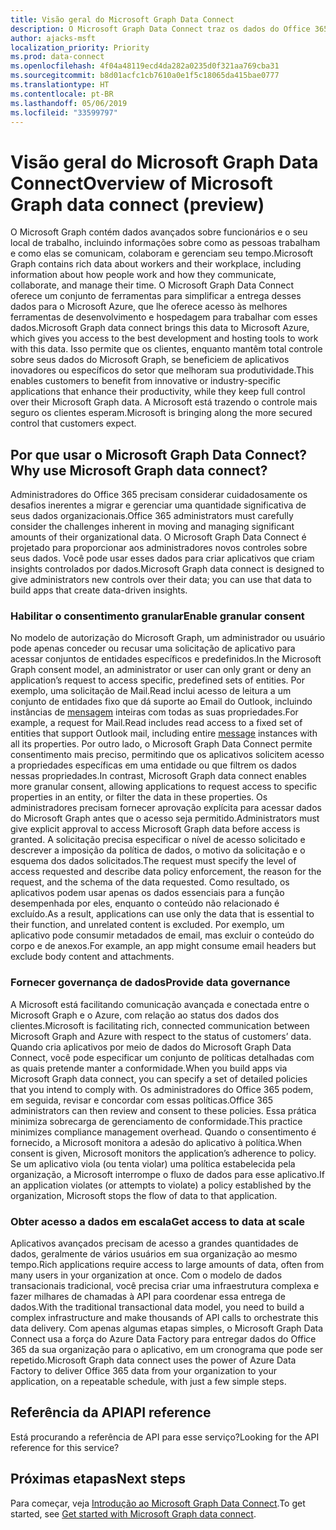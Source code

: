```yaml
---
title: Visão geral do Microsoft Graph Data Connect
description: O Microsoft Graph Data Connect traz os dados do Office 365 para o Microsoft Azure, que lhe oferece acesso às melhores ferramentas de desenvolvimento e hospedagem para trabalhar com esses dados.
author: ajacks-msft
localization_priority: Priority
ms.prod: data-connect
ms.openlocfilehash: 4f04a48119ecd4da282a0235d0f321aa769cba31
ms.sourcegitcommit: b8d01acfc1cb7610a0e1f5c18065da415bae0777
ms.translationtype: HT
ms.contentlocale: pt-BR
ms.lasthandoff: 05/06/2019
ms.locfileid: "33599797"
---
```

# <a name="overview-of-microsoft-graph-data-connect"></a><span data-ttu-id="5b628-103">Visão geral do Microsoft Graph Data Connect</span><span class="sxs-lookup"><span data-stu-id="5b628-103">Overview of Microsoft Graph data connect (preview)</span></span>
<span data-ttu-id="5b628-104">O Microsoft Graph contém dados avançados sobre funcionários e o seu local de trabalho, incluindo informações sobre como as pessoas trabalham e como elas se comunicam, colaboram e gerenciam seu tempo.</span><span class="sxs-lookup"><span data-stu-id="5b628-104">Microsoft Graph contains rich data about workers and their workplace, including information about how people work and how they communicate, collaborate, and manage their time.</span></span> <span data-ttu-id="5b628-105">O Microsoft Graph Data Connect oferece um conjunto de ferramentas para simplificar a entrega desses dados para o Microsoft Azure, que lhe oferece acesso às melhores ferramentas de desenvolvimento e hospedagem para trabalhar com esses dados.</span><span class="sxs-lookup"><span data-stu-id="5b628-105">Microsoft Graph data connect brings this data to Microsoft Azure, which gives you access to the best development and hosting tools to work with this data.</span></span> <span data-ttu-id="5b628-106">Isso permite que os clientes, enquanto mantêm total controle sobre seus dados do Microsoft Graph, se beneficiem de aplicativos inovadores ou específicos do setor que melhoram sua produtividade.</span><span class="sxs-lookup"><span data-stu-id="5b628-106">This enables customers to benefit from innovative or industry-specific applications that enhance their productivity, while they keep full control over their Microsoft Graph data.</span></span> <span data-ttu-id="5b628-107">A Microsoft está trazendo o controle mais seguro os clientes esperam.</span><span class="sxs-lookup"><span data-stu-id="5b628-107">Microsoft is bringing along the more secured control that customers expect.</span></span>

## <a name="why-use-microsoft-graph-data-connect"></a><span data-ttu-id="5b628-108">Por que usar o Microsoft Graph Data Connect?</span><span class="sxs-lookup"><span data-stu-id="5b628-108">Why use Microsoft Graph data connect?</span></span>
<span data-ttu-id="5b628-109">Administradores do Office 365 precisam considerar cuidadosamente os desafios inerentes a migrar e gerenciar uma quantidade significativa de seus dados organizacionais.</span><span class="sxs-lookup"><span data-stu-id="5b628-109">Office 365 administrators must carefully consider the challenges inherent in moving and managing significant amounts of their organizational data.</span></span> <span data-ttu-id="5b628-110">O Microsoft Graph Data Connect é projetado para proporcionar aos administradores novos controles sobre seus dados. Você pode usar esses dados para criar aplicativos que criam insights controlados por dados.</span><span class="sxs-lookup"><span data-stu-id="5b628-110">Microsoft Graph data connect is designed to give administrators new controls over their data; you can use that data to build apps that create data-driven insights.</span></span> 

### <a name="enable-granular-consent"></a><span data-ttu-id="5b628-111">Habilitar o consentimento granular</span><span class="sxs-lookup"><span data-stu-id="5b628-111">Enable granular consent</span></span>

<span data-ttu-id="5b628-112">No modelo de autorização do Microsoft Graph, um administrador ou usuário pode apenas conceder ou recusar uma solicitação de aplicativo para acessar conjuntos de entidades específicos e predefinidos.</span><span class="sxs-lookup"><span data-stu-id="5b628-112">In the Microsoft Graph consent model, an administrator or user can only grant or deny an application’s request to access specific, predefined sets of entities.</span></span> <span data-ttu-id="5b628-113">Por exemplo, uma solicitação de Mail.Read inclui acesso de leitura a um conjunto de entidades fixo que dá suporte ao Email do Outlook, incluindo instâncias de [mensagem](/graph/api/resources/message?view=graph-rest-1.0) inteiras com todas as suas propriedades.</span><span class="sxs-lookup"><span data-stu-id="5b628-113">For example, a request for Mail.Read includes read access to a fixed set of entities that support Outlook mail, including entire [message](/graph/api/resources/message?view=graph-rest-1.0) instances with all its properties.</span></span> <span data-ttu-id="5b628-114">Por outro lado, o Microsoft Graph Data Connect permite consentimento mais preciso, permitindo que os aplicativos solicitem acesso a propriedades específicas em uma entidade ou que filtrem os dados nessas propriedades.</span><span class="sxs-lookup"><span data-stu-id="5b628-114">In contrast, Microsoft Graph data connect enables more granular consent, allowing applications to request access to specific properties in an entity, or filter the data in these properties.</span></span> <span data-ttu-id="5b628-115">Os administradores precisam fornecer aprovação explícita para acessar dados do Microsoft Graph antes que o acesso seja permitido.</span><span class="sxs-lookup"><span data-stu-id="5b628-115">Administrators must give explicit approval to access Microsoft Graph data before access is granted.</span></span> <span data-ttu-id="5b628-116">A solicitação precisa especificar o nível de acesso solicitado e descrever a imposição da política de dados, o motivo da solicitação e o esquema dos dados solicitados.</span><span class="sxs-lookup"><span data-stu-id="5b628-116">The request must specify the level of access requested and describe data policy enforcement, the reason for the request, and the schema of the data requested.</span></span> <span data-ttu-id="5b628-117">Como resultado, os aplicativos podem usar apenas os dados essenciais para a função desempenhada por eles, enquanto o conteúdo não relacionado é excluído.</span><span class="sxs-lookup"><span data-stu-id="5b628-117">As a result, applications can use only the data that is essential to their function, and unrelated content is excluded.</span></span> <span data-ttu-id="5b628-118">Por exemplo, um aplicativo pode consumir metadados de email, mas excluir o conteúdo do corpo e de anexos.</span><span class="sxs-lookup"><span data-stu-id="5b628-118">For example, an app might consume email headers but exclude body content and attachments.</span></span> 

### <a name="provide-data-governance"></a><span data-ttu-id="5b628-119">Fornecer governança de dados</span><span class="sxs-lookup"><span data-stu-id="5b628-119">Provide data governance</span></span>
<span data-ttu-id="5b628-120">A Microsoft está facilitando comunicação avançada e conectada entre o Microsoft Graph e o Azure, com relação ao status dos dados dos clientes.</span><span class="sxs-lookup"><span data-stu-id="5b628-120">Microsoft is facilitating rich, connected communication between Microsoft Graph and Azure with respect to the status of customers’ data.</span></span> <span data-ttu-id="5b628-121">Quando cria aplicativos por meio de dados do Microsoft Graph Data Connect, você pode especificar um conjunto de políticas detalhadas com as quais pretende manter a conformidade.</span><span class="sxs-lookup"><span data-stu-id="5b628-121">When you build apps via Microsoft Graph data connect, you can specify a set of detailed policies that you intend to comply with.</span></span> <span data-ttu-id="5b628-122">Os administradores do Office 365 podem, em seguida, revisar e concordar com essas políticas.</span><span class="sxs-lookup"><span data-stu-id="5b628-122">Office 365 administrators can then review and consent to these policies.</span></span> <span data-ttu-id="5b628-123">Essa prática minimiza sobrecarga de gerenciamento de conformidade.</span><span class="sxs-lookup"><span data-stu-id="5b628-123">This practice minimizes compliance management overhead.</span></span> <span data-ttu-id="5b628-124">Quando o consentimento é fornecido, a Microsoft monitora a adesão do aplicativo à política.</span><span class="sxs-lookup"><span data-stu-id="5b628-124">When consent is given, Microsoft monitors the application’s adherence to policy.</span></span> <span data-ttu-id="5b628-125">Se um aplicativo viola (ou tenta violar) uma política estabelecida pela organização, a Microsoft interrompe o fluxo de dados para esse aplicativo.</span><span class="sxs-lookup"><span data-stu-id="5b628-125">If an application violates (or attempts to violate) a policy established by the organization, Microsoft stops the flow of data to that application.</span></span> 

### <a name="get-access-to-data-at-scale"></a><span data-ttu-id="5b628-126">Obter acesso a dados em escala</span><span class="sxs-lookup"><span data-stu-id="5b628-126">Get access to data at scale</span></span>
<span data-ttu-id="5b628-127">Aplicativos avançados precisam de acesso a grandes quantidades de dados, geralmente de vários usuários em sua organização ao mesmo tempo.</span><span class="sxs-lookup"><span data-stu-id="5b628-127">Rich applications require access to large amounts of data, often from many users in your organization at once.</span></span> <span data-ttu-id="5b628-128">Com o modelo de dados transacionais tradicional, você precisa criar uma infraestrutura complexa e fazer milhares de chamadas à API para coordenar essa entrega de dados.</span><span class="sxs-lookup"><span data-stu-id="5b628-128">With the traditional transactional data model, you need to build a complex infrastructure and make thousands of API calls to orchestrate this data delivery.</span></span> <span data-ttu-id="5b628-129">Com apenas algumas etapas simples, o Microsoft Graph Data Connect usa a força do Azure Data Factory para entregar dados do Office 365 da sua organização para o aplicativo, em um cronograma que pode ser repetido.</span><span class="sxs-lookup"><span data-stu-id="5b628-129">Microsoft Graph data connect uses the power of Azure Data Factory to deliver Office 365 data from your organization to your application, on a repeatable schedule, with just a few simple steps.</span></span>

## <a name="api-reference"></a><span data-ttu-id="5b628-130">Referência da API</span><span class="sxs-lookup"><span data-stu-id="5b628-130">API reference</span></span>
<span data-ttu-id="5b628-131">Está procurando a referência de API para esse serviço?</span><span class="sxs-lookup"><span data-stu-id="5b628-131">Looking for the API reference for this service?</span></span>

## <a name="next-steps"></a><span data-ttu-id="5b628-132">Próximas etapas</span><span class="sxs-lookup"><span data-stu-id="5b628-132">Next steps</span></span>
<span data-ttu-id="5b628-133">Para começar, veja [Introdução ao Microsoft Graph Data Connect](data-connect-get-started.md).</span><span class="sxs-lookup"><span data-stu-id="5b628-133">To get started, see [Get started with Microsoft Graph data connect](data-connect-get-started.md).</span></span>
